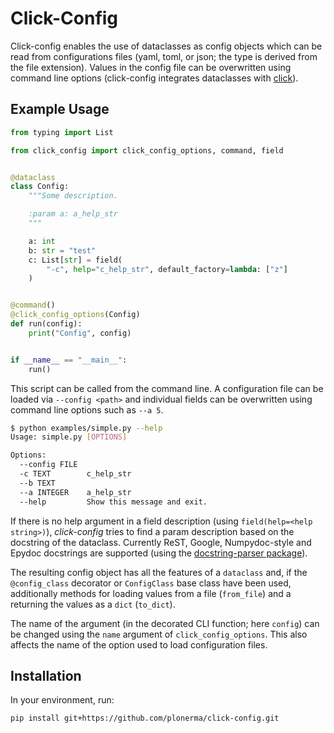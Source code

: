 # Click-Config

Click-config enables the use of dataclasses as config objects which can be read
from configurations files (yaml, toml, or json; the type is derived from the
file extension).
Values in the config file can be overwritten using command line options
(click-config integrates dataclasses with [click](https://click.palletsprojects.com/en/8.1.x/)).


## Example Usage

```python
from typing import List

from click_config import click_config_options, command, field


@dataclass
class Config:
    """Some description.

    :param a: a_help_str
    """

    a: int
    b: str = "test"
    c: List[str] = field(
        "-c", help="c_help_str", default_factory=lambda: ["z"]
    )


@command()
@click_config_options(Config)
def run(config):
    print("Config", config)


if __name__ == "__main__":
    run()
```

This script can be called from the command line. A configuration file can be
loaded via `--config <path>` and individual fields can be overwritten using
command line options such as `--a 5`.

```bash
$ python examples/simple.py --help
Usage: simple.py [OPTIONS]

Options:
  --config FILE
  -c TEXT        c_help_str
  --b TEXT
  --a INTEGER    a_help_str
  --help         Show this message and exit.
```

If there is no help argument in a field description (using
`field(help=<help string>)`), *click-config* tries to find a param description
based on the docstring of the dataclass.
Currently ReST, Google, Numpydoc-style and Epydoc docstrings are supported
(using the [docstring-parser package](https://github.com/rr-/docstring_parser)).


The resulting config object has all the features of a `dataclass` and, if
the `@config_class` decorator or `ConfigClass` base class have been used,
additionally methods for loading values from a file (`from_file`) and a
returning the values as a `dict` (`to_dict`).

The name of the argument (in the decorated CLI function; here `config`) can be
changed using the `name` argument of `click_config_options`.
This also affects the name of the option used to load configuration files.


## Installation

In your environment, run:

```pip install git+https://github.com/plonerma/click-config.git```
